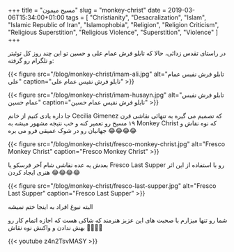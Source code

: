 +++
title = "مسیح میمون"
slug = "monkey-christ"
date = 2019-03-06T15:34:00+01:00
tags = [ "Christianity", "Desacralization", "Islam", "Islamic Republic of Iran", "Islamophobia", "Religion", "Religion Criticism", "Religious Superstition", "Religious Violence", "Superstition", "Violence" ]
+++

در راستای تقدس زدائی، حالا که تابلو فرش عمام علی و حسین تو این چند روز کل توئیتر و تلگرام رو گرفته:

{{< figure src="/blog/monkey-christ/imam-ali.jpg" alt="تابلو فرش نفیس عمام علی" caption="تابلو فرش نفیس عمام علی" >}}

{{< figure src="/blog/monkey-christ/imam-husayn.jpg" alt="تابلو فرش نفیس عمام حسین" caption="تابلو فرش نفیس عمام حسین" >}}

 جا داره یادی کنیم از خانم Cecilia Gimenez که تصمیم می گیره به تنهائی نقاشی قرن ۱۹ مسیح رو تعمیر کنه و خب نتیجه مشهور میشه به Monkey Christ که نوه نقاش و جهانیان رو در شوک عمیقی فرو می بره :joy::joy::joy::joy:

{{< figure src="/blog/monkey-christ/fresco-monkey-christ.jpg" alt="Fresco Monkey Christ" caption="Fresco Monkey Christ" >}}

<!--more-->

بعدش یه عده نقاشی شام آخر فرسکو یا Fresco Last Supper رو با استفاده از این اثر هنری ایجاد کردن :joy::joy::joy::joy:

{{< figure src="/blog/monkey-christ/fresco-last-supper.jpg" alt="Fresco Last Supper" caption="Fresco Last Supper" >}}

البته نبوغ افراد به اینجا ختم نمیشه 

شما رو تنها میزارم با صحبت های این عزیز هنرمند که شاکی هست که اجازه اتمام کار رو بهش ندادن و واکنش نوه نقاش :rofl::rofl::rofl::rofl:

{{< youtube z4n2TsvMASY >}}
